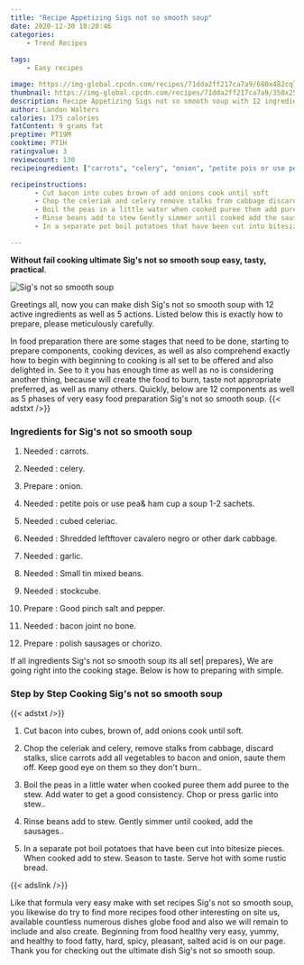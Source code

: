 ```yaml
---
title: "Recipe Appetizing Sigs not so smooth soup"
date: 2020-12-30 18:20:46
categories:
    - Trend Recipes
    
tags:
    - Easy recipes

image: https://img-global.cpcdn.com/recipes/71dda2ff217ca7a9/680x482cq70/sigs-not-so-smooth-soup-recipe-main-photo.jpg
thumbnail: https://img-global.cpcdn.com/recipes/71dda2ff217ca7a9/350x250cq70/sigs-not-so-smooth-soup-recipe-main-photo.jpg
description: Recipe Appetizing Sigs not so smooth soup with 12 ingredients and 5 stages of easy cooking.
author: Landon Walters
calories: 175 calories
fatContent: 9 grams fat
preptime: PT19M
cooktime: PT1H
ratingvalue: 3
reviewcount: 130
recipeingredient: ["carrots", "celery", "onion", "petite pois or use pea ham cup a soup 12 sachets", "cubed celeriac", "Shredded leftftover cavalero negro or other dark cabbage", "garlic", "Small tin mixed beans", "stockcube", "Good pinch salt and pepper", "bacon joint no bone", "polish sausages or chorizo"]

recipeinstructions: 
      - Cut bacon into cubes brown of add onions cook until soft 
      - Chop the celeriak and celery remove stalks from cabbage discard stalks slice carrots add all vegetables to bacon and onion saute them off Keep good eye on them so they dont burn 
      - Boil the peas in a little water when cooked puree them add puree to the stew Add water to get a good consistency Chop or press garlic into stew 
      - Rinse beans add to stew Gently simmer until cooked add the sausages 
      - In a separate pot boil potatoes that have been cut into bitesize pieces When cooked add to stew Season to tasteServe hot with some rustic bread

---
```




**Without fail cooking ultimate Sig&#39;s not so smooth soup easy, tasty, practical**. 


![Sig&#39;s not so smooth soup](https://img-global.cpcdn.com/recipes/71dda2ff217ca7a9/680x482cq70/sigs-not-so-smooth-soup-recipe-main-photo.jpg "Sig&#39;s not so smooth soup")




Greetings all, now you can make dish Sig&#39;s not so smooth soup with 12 active ingredients as well as 5 actions. Listed below this is exactly how to prepare, please meticulously carefully.

In food preparation there are some stages that need to be done, starting to prepare components, cooking devices, as well as also comprehend exactly how to begin with beginning to cooking is all set to be offered and also delighted in. See to it you has enough time as well as no is considering another thing, because will create the food to burn, taste not appropriate preferred, as well as many others. Quickly, below are 12 components as well as 5 phases of very easy food preparation Sig&#39;s not so smooth soup.
{{< adstxt />}}

### Ingredients for Sig&#39;s not so smooth soup


1. Needed  : carrots.

1. Needed  : celery.

1. Prepare  : onion.

1. Needed  : petite pois or use pea&amp; ham cup a soup 1-2 sachets.

1. Needed  : cubed celeriac.

1. Needed  : Shredded leftftover cavalero negro or other dark cabbage.

1. Needed  : garlic.

1. Needed  : Small tin mixed beans.

1. Needed  : stockcube.

1. Prepare  : Good pinch salt and pepper.

1. Needed  : bacon joint no bone.

1. Prepare  : polish sausages or chorizo.



If all ingredients Sig&#39;s not so smooth soup its all set| prepares}, We are going right into the cooking stage. Below is how to preparing with simple.

### Step by Step Cooking Sig&#39;s not so smooth soup

{{< adstxt />}}


1. Cut bacon into cubes, brown of, add onions cook until soft.



1. Chop the celeriak and celery, remove stalks from cabbage, discard stalks, slice carrots add all vegetables to bacon and onion, saute them off. Keep good eye on them so they don&#39;t burn..



1. Boil the peas in a little water when cooked puree them add puree to the stew. Add water to get a good consistency. Chop or press garlic into stew..



1. Rinse beans add to stew. Gently simmer until cooked, add the sausages..



1. In a separate pot boil potatoes that have been cut into bitesize pieces. When cooked add to stew. Season to taste.
Serve hot with some rustic bread.





{{< adslink />}}

Like that formula very easy make with set recipes Sig&#39;s not so smooth soup, you likewise do try to find more recipes food other interesting on site us, available countless numerous dishes globe food and also we will remain to include and also create. Beginning from food healthy very easy, yummy, and healthy to food fatty, hard, spicy, pleasant, salted acid is on our page. Thank you for checking out the ultimate dish Sig&#39;s not so smooth soup.

